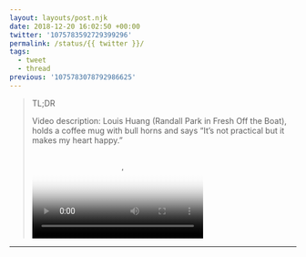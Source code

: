 ```yaml
---
layout: layouts/post.njk
date: 2018-12-20 16:02:50 +00:00
twitter: '1075783592729399296'
permalink: /status/{{ twitter }}/
tags: 
  - tweet
  - thread
previous: '1075783078792986625'
---
```


> TL;DR 
> 
> <p class="sr-only">Video description: Louis Huang (Randall Park in Fresh Off the Boat), holds a coffee mug with bull horns and says “It’s not practical but it makes my heart happy.”</p>
> 
> <video controls loop preload="metadata" poster="/img/Du3zbJwVAAAJcxb.jpg"><source src="/img/1075783592729399296-Du3zbJwVAAAJcxb.mp4">Your browser does not support the video tag.</video>

---
